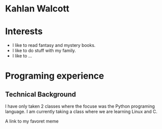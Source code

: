 # Kahlan Walcott

# Interests
* I like to read fantasy and mystery books.
*  I like to do stuff with my family. 
* I like to ...

# Programing experience
## Technical Background
I have only taken 2 classes where the focuse was the Python programing
language. I am currently taking a class where we are learning Linux and C.

A link to my favoret meme
